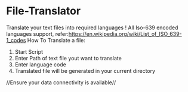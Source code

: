 # File-Translator
Translate your text files into required languages ! 
All Iso-639 encoded languages support, refer:https://en.wikipedia.org/wiki/List_of_ISO_639-1_codes
How To Translate a file:
1) Start Script
2) Enter Path of text file yout want to translate
3) Enter language code
4) Translated file will be generated in your current directory

//Ensure your data connectivity is available//
